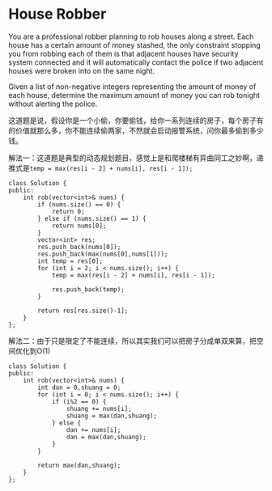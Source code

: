 House Robber
=========
You are a professional robber planning to rob houses along a street. Each house has a certain amount of money stashed, the only constraint stopping you from robbing each of them is that adjacent houses have security system connected and it will automatically contact the police if two adjacent houses were broken into on the same night.

Given a list of non-negative integers representing the amount of money of each house, determine the maximum amount of money you can rob tonight without alerting the police.

这道题是说，假设你是一个小偷，你要偷钱，给你一系列连续的房子，每个房子有的价值就那么多，你不能连续偷两家，不然就会启动报警系统，问你最多偷到多少钱。

解法一：这道题是典型的动态规划题目，感觉上是和爬楼梯有异曲同工之妙啊，递推式是`temp = max(res[i - 2] + nums[i], res[i - 1]);`

```
class Solution {
public:
    int rob(vector<int>& nums) {
        if (nums.size() == 0) {
            return 0;
        } else if (nums.size() == 1) {
            return nums[0];
        }
        vector<int> res;
        res.push_back(nums[0]);
        res.push_back(max(nums[0],nums[1]));
        int temp = res[0];
        for (int i = 2; i < nums.size(); i++) {
            temp = max(res[i - 2] + nums[i], res[i - 1]);

            res.push_back(temp);
        }

        return res[res.size()-1];
    }
};
```

解法二：由于只是限定了不能连续，所以其实我们可以把房子分成单双来算，把空间优化到O(1)

```
class Solution {
public:
    int rob(vector<int>& nums) {
        int dan = 0,shuang = 0;
        for (int i = 0; i < nums.size(); i++) {
            if (i%2 == 0) {
                shuang += nums[i];
                shuang = max(dan,shuang);
            } else {
                dan += nums[i];
                dan = max(dan,shuang);
            }
        }

        return max(dan,shuang);
    }
};
```

